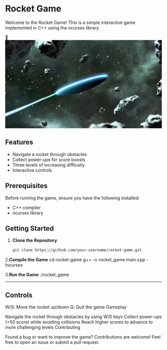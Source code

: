 # Rocket Game

Welcome to the Rocket Game! This is a simple interactive game implemented in C++ using the ncurses library.
<!-- Include Font Awesome CSS -->
<link rel="stylesheet" href="https://cdnjs.cloudflare.com/ajax/libs/font-awesome/5.15.4/css/all.min.css" />

<!-- Add an icon in the README -->
<i class="fas fa-rocket"></i>
:rocket: 
![Rocket Game](astral-wallpapers-composition-with-neon-machine.jpg)



## Features

- Navigate a rocket through obstacles
- Collect power-ups for score boosts
- Three levels of increasing difficulty
- Interactive controls

## Prerequisites

Before running the game, ensure you have the following installed:

- C++ compiler
- ncurses library

## Getting Started

1. **Clone the Repository**
   ```bash
   git clone https://github.com/your-username/rocket-game.git
   
2.**Compile the Game**
cd rocket-game
g++ -o rocket_game main.cpp -lncurses

3.**Run the Game**
./rocket_game

------------------------
## Controls

W/S: Move the rocket up/down
Q: Quit the game
Gameplay

Navigate the rocket through obstacles by using W/S keys
Collect power-ups (+50 score) while avoiding collisions
Reach higher scores to advance to more challenging levels
Contributing

Found a bug or want to improve the game? Contributions are welcome! Feel free to open an issue or submit a pull request.
